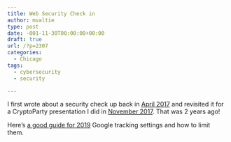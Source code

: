 ```yaml
---
title: Web Security Check in
author: mvaltie
type: post
date: -001-11-30T00:00:00+00:00
draft: true
url: /?p=2307
categories:
  - Chicago
tags:
  - cybersecurity
  - security

---
```

I first wrote about a security check up back in [April 2017][1] and revisited it for a CryptoParty presentation I did in [November 2017][1]. That was 2 years ago!

Here&#8217;s [a good guide for 2019][2] Google tracking settings and how to limit them.

 [1]: http://blog.margaretmvaltierra.com/security-checkup/
 [2]: https://www.wired.com/story/google-tracks-you-privacy/